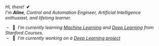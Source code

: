 &nbsp;  
&nbsp;  
*Hi, there!* &nbsp;💕   
*I'm **Aline**, Control and Automation Engineer, Artificial Intelligence enthusiast, and lifelong learner.*  

&nbsp;– &nbsp; 🌻 &nbsp;*I'm currently learning [Machine Learning](https://github.com/AlmeidaAlin3/MachineLearning/blob/master/README.md) and [Deep Learning](https://github.com/AlmeidaAlin3/DeepLearning/blob/master/README.md) from Stanford Courses.*   
&nbsp;– &nbsp; 👾 &nbsp;*I'm currently working on a [Deep Learning project](https://github.com/AlmeidaAlin3/DeepLearningProject/blob/master/README.md)*  
&nbsp;  
&nbsp;  
&nbsp;  

<!--
**AlmeidaAlin3/AlmeidaAlin3** is a ✨ _special_ ✨ repository because its `README.md` (this file) appears on your GitHub profile.

Here are some ideas to get you started:

- 🔭 I’m currently working on ...
- 🌱 I’m currently learning ...
- 👯 I’m looking to collaborate on ...
- 🤔 I’m looking for help with ...
- 💬 Ask me about ...
- 📫 How to reach me: ...
- 😄 Pronouns: ...
- ⚡ Fun fact: ...
-->
